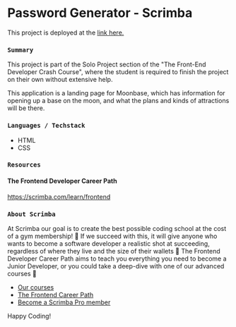 # Password Generator - Scrimba

This project is deployed at the [link here.](https://takuyadev.github.io/moonbase-scrimba/mission.html)

### `Summary`

This project is part of the Solo Project section of the "The Front-End Developer Crash Course", where the student is required to finish the project on their own without extensive help.

This application is a landing page for Moonbase, which has information for opening up a base on the moon, and what the plans and kinds of attractions will be there.

### `Languages / Techstack`

- HTML
- CSS

### `Resources`

#### The Frontend Developer Career Path

https://scrimba.com/learn/frontend

### `About Scrimba`

At Scrimba our goal is to create the best possible coding school at the cost of a gym membership! 💜
If we succeed with this, it will give anyone who wants to become a software developer a realistic shot at succeeding, regardless of where they live and the size of their wallets 🎉
The Frontend Developer Career Path aims to teach you everything you need to become a Junior Developer, or you could take a deep-dive with one of our advanced courses 🚀

- [Our courses](https://scrimba.com/allcourses)
- [The Frontend Career Path](https://scrimba.com/learn/frontend)
- [Become a Scrimba Pro member](https://scrimba.com/pricing)

Happy Coding!
